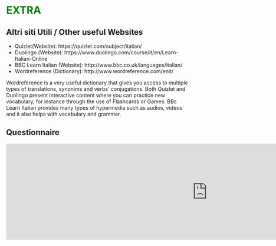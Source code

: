 <h1 style="color:green;"> EXTRA </h1>

<h2 stle="color:green;"> Altri siti Utili / Other useful Websites </h2>

<ul>
  <li> Quizlet(Website): https://quizlet.com/subject/italian/</li>
  <li> Duolingo (Website): https://www.duolingo.com/course/it/en/Learn-Italian-Online </li>
  <li> BBC Learn Italian (Website): http://www.bbc.co.uk/languages/italian/ </li>
  <li> Wordreference (Dictionary): http://www.wordreference.com/enit/ </li>
</ul>

<p> Wordreference is a very useful dictionary that gives you access to multiple types of translations, synonims and verbs' conjugations. Both Quizlet and Duolingo present interactive content where you can practice new vocabulary, for instance through the use of Flashcards or Games. BBc Learn Italian provides many types of hypermedia such as audios, videos and it also helps with vocabulary and grammar. </p>

<h2 stle="color:green;"> Questionnaire </h2>
<iframe src="https://h5p.org/h5p/embed/406910" width="1090" height="261" frameborder="0" allowfullscreen="allowfullscreen"></iframe><script src="https://h5p.org/sites/all/modules/h5p/library/js/h5p-resizer.js" charset="UTF-8"></script>



